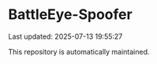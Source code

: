 # BattleEye-Spoofer

Last updated: 2025-07-13 19:55:27

This repository is automatically maintained.
